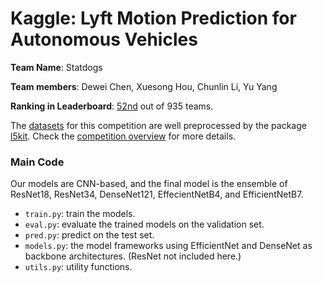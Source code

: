 # Kaggle: Lyft Motion Prediction for Autonomous Vehicles


**Team Name**: Statdogs

**Team members**: Dewei Chen, Xuesong Hou, Chunlin Li, Yu Yang

**Ranking in Leaderboard**: [52nd](https://www.kaggle.com/yuyangstat) out of 935 teams.

The [datasets](https://www.kaggle.com/c/lyft-motion-prediction-autonomous-vehicles/data) for this competition are well preprocessed by the package [l5kit](https://github.com/lyft/l5kit). Check the [competition overview](https://www.kaggle.com/c/lyft-motion-prediction-autonomous-vehicles/overview) for more details.

### Main Code
 Our models are CNN-based, and the final model is the ensemble of ResNet18, ResNet34, DenseNet121, EffecientNetB4, and EfficientNetB7.
- `train.py`: train the models.
- `eval.py`: evaluate the trained models on the validation set.
- `pred.py`: predict on the test set.
- `models.py`: the model frameworks using EfficientNet and DenseNet as backbone architectures. (ResNet not included here.)
- `utils.py`: utility functions.